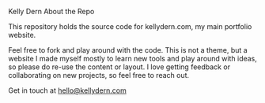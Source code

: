 
Kelly Dern
About the Repo

This repository holds the source code for kellydern.com, my main portfolio website.

Feel free to fork and play around with the code. This is not a theme, but a website I made myself mostly to learn new tools and play around with ideas, so please do re-use the content or layout. I love getting feedback or collaborating on new projects, so feel free to reach out.

Get in touch at hello@kellydern.com
